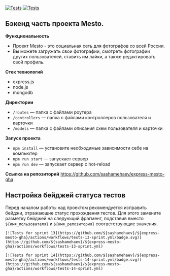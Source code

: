 [![Tests](https://github.com/yandex-praktikum/express-mesto-gha/actions/workflows/tests-13-sprint.yml/badge.svg)](https://github.com/yandex-praktikum/express-mesto-gha/actions/workflows/tests-13-sprint.yml) [![Tests](https://github.com/yandex-praktikum/express-mesto-gha/actions/workflows/tests-14-sprint.yml/badge.svg)](https://github.com/yandex-praktikum/express-mesto-gha/actions/workflows/tests-14-sprint.yml)
## Бэкенд часть проекта Mesto.

**Функциональность**
* Проект Mesto - это социальная сеть для фотографов со всей России.
* Вы можете загружать свои фотографии, смотреть фотографии других пользователей, ставить им лайки, а также редактировать свой профиль.

**Стек технологий**
* express.js
* node.js
* mongodb

**Директории**
* `/routes` — папка с файлами роутера  
* `/controllers` — папка с файлами контроллеров пользователя и карточки   
* `/models` — папка с файлами описания схем пользователя и карточки  

**Запуск проекта**
* `npm install` — установите необходимые зависимости себе на компьютер 
* `npm run start` — запускает сервер   
* `npm run dev` — запускает сервер с hot-reload

**Ссылка на репозиторий**
https://github.com/sashamehaev/express-mesto-gha

## Настройка бейджей статуса тестов
Перед началом работы над проектом рекомендуется исправить бейджи, отражающие статус прохождения тестов.
Для этого замените разметку бейджей на следующий фрагмент, подставив вместо `${имя_пользователя}` и `${имя_репозитория}` соответствующие значения.

```
[![Tests for sprint 13](https://github.com/${sashamehaev}/${express-mesto-gha}/actions/workflows/tests-13-sprint.yml/badge.svg)](https://github.com/${sashamehaev}/${express-mesto-gha}/actions/workflows/tests-13-sprint.yml) 

[![Tests for sprint 14](https://github.com/${sashamehaev}/${express-mesto-gha}/actions/workflows/tests-14-sprint.yml/badge.svg)](https://github.com/${sashamehaev}/${express-mesto-gha}/actions/workflows/tests-14-sprint.yml)
```



